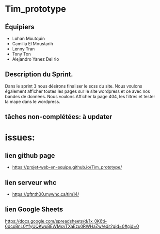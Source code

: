 # Tim_prototype

## Équipiers

- Lohan Moutquin
- Camilia El Moustarih
- Lenny Tran
- Tony Ton
- Alejandro Yanez Del rio

## Description du Sprint.

Dans le sprint 3 nous désirons finaliser le scss du site. Nous voulons également afficher toutes les pages sur le site wordpress et ce avec nos bandes de données. Nous voulons Afficher la page 404, les filtres et tester la mape dans le wordpress.

## tâches non-complétées: à updater

# issues:

## lien github page

- https://projet-web-en-equipe.github.io/Tim_prototype/

## lien serveur whc

- https://gftnth00.mywhc.ca/tim14/

## lien Google Sheets

https://docs.google.com/spreadsheets/d/1x_0K6ti-6dcoBnL0YfyUQKwuBEWMxvTXaEzu0RWHaZw/edit?gid=0#gid=0
